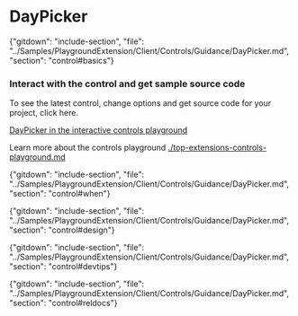 ﻿# DayPicker

{"gitdown": "include-section", "file": "../Samples/PlaygroundExtension/Client/Controls/Guidance/DayPicker.md", "section": "control#basics"}

<!-- TODO get an IMAGE to embed here -->

### Interact with the control and get sample source code
To see the latest control, change options and get source code for your project, click here.

<a href="https://ms.portal.azure.com/?Microsoft_Azure_Playground=true#blade/Microsoft_Azure_Playground/ControlsIndexBlade/DayPickerPlayground" target="_blank">DayPicker in the interactive controls playground</a>

Learn more about the controls playground [./top-extensions-controls-playground.md](./top-extensions-controls-playground.md)


<!-- TODO get an SAMPLE CODE to embed here -->

{"gitdown": "include-section", "file": "../Samples/PlaygroundExtension/Client/Controls/Guidance/DayPicker.md", "section": "control#when"}

{"gitdown": "include-section", "file": "../Samples/PlaygroundExtension/Client/Controls/Guidance/DayPicker.md", "section": "control#design"}

{"gitdown": "include-section", "file": "../Samples/PlaygroundExtension/Client/Controls/Guidance/DayPicker.md", "section": "control#devtips"}

{"gitdown": "include-section", "file": "../Samples/PlaygroundExtension/Client/Controls/Guidance/DayPicker.md", "section": "control#reldocs"}
